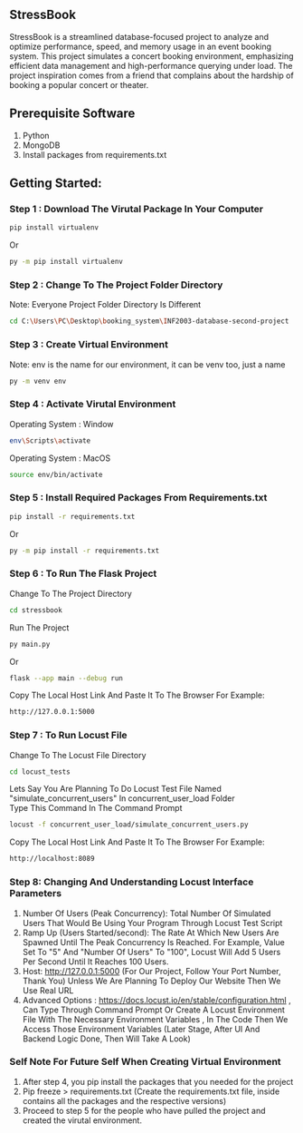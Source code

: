 ## StressBook
StressBook is a streamlined database-focused project to analyze and optimize performance, speed, and memory usage in an event booking system. This project simulates a concert booking environment, emphasizing efficient data management and high-performance querying under load. The project inspiration comes from a friend that complains about the hardship of booking a popular concert or theater.  

## Prerequisite Software
1. Python
2. MongoDB
3. Install packages from requirements.txt

## Getting Started:
### Step 1 : Download The Virutal Package In Your Computer
```bash
pip install virtualenv
```
Or
```bash
py -m pip install virtualenv
```

### Step 2 : Change To The Project Folder Directory 
Note: Everyone Project Folder Directory Is Different
```bash
cd C:\Users\PC\Desktop\booking_system\INF2003-database-second-project
```

### Step 3 : Create Virtual Environment 
Note: env is the name for our environment, it can be venv too, just a name
```bash
py -m venv env 
```

### Step 4 : Activate Virutal Environment 
Operating System : Window
```bash
env\Scripts\activate
```
Operating System : MacOS
```bash
source env/bin/activate
```

### Step 5 : Install Required Packages From Requirements.txt

```bash
pip install -r requirements.txt
```
Or
```bash
py -m pip install -r requirements.txt
````

### Step 6 : To Run The Flask Project
Change To The Project Directory
```bash
cd stressbook
```
Run The Project
``` bash
py main.py
```
Or
```bash
flask --app main --debug run
```
Copy The Local Host Link And Paste It To The Browser For Example:
```bash
http://127.0.0.1:5000
```
### Step 7 : To Run Locust File
Change To The Locust File Directory 
```bash
cd locust_tests
```
Lets Say You Are Planning To Do Locust Test File Named "simulate_concurrent_users" In concurrent_user_load Folder
<br>
Type This Command In The Command Prompt
```bash
locust -f concurrent_user_load/simulate_concurrent_users.py
```
Copy The Local Host Link And Paste It To The Browser For Example:
```bash
http://localhost:8089
```

### Step 8: Changing And Understanding Locust Interface Parameters
1. Number Of Users (Peak Concurrency): Total Number Of Simulated Users That Would Be Using Your Program Through Locust Test Script
2. Ramp Up (Users Started/second): The Rate At Which New Users Are Spawned Until The Peak Concurrency Is Reached. For Example, Value Set To "5" And "Number Of Users" To "100", Locust Will Add 5 Users Per Second Until It Reaches 100 Users.
3. Host: http://127.0.0.1:5000 (For Our Project, Follow Your Port Number, Thank You) Unless We Are Planning To Deploy Our Website Then We Use Real URL
4. Advanced Options : https://docs.locust.io/en/stable/configuration.html , Can Type Through Command Prompt Or Create A Locust Environment File With The Necessary Environment Variables , In The Code Then We Access Those Environment Variables (Later Stage, After UI And Backend Logic Done, Then Will Take A Look)
### Self Note For Future Self When Creating Virtual Environment
1. After step 4, you pip install the packages that you needed for the project
2. Pip freeze > requirements.txt (Create the requirements.txt file, inside contains all the packages and the respective versions)
3. Proceed to step 5 for the people who have pulled the project and created the virutal environment.
